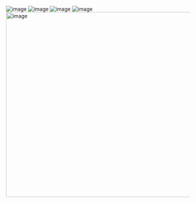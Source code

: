 ![image](https://github.com/user-attachments/assets/15ef49d9-fd71-4cad-9b4e-6afd5ada5ec5)
![image](https://github.com/user-attachments/assets/40b951f2-45ab-4810-8f7b-fef285304fec)
![image](https://github.com/user-attachments/assets/611509a2-c35f-4fb6-9e77-4eeb59744da3)
![image](https://github.com/user-attachments/assets/bdfa0008-561d-4db5-b32d-5f3a6e5035b8)
<img width="506" alt="image" src="https://github.com/user-attachments/assets/5c04d0dd-1569-4bac-b0a6-0b357206b7c4">
